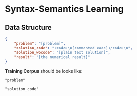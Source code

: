 # Syntax-Semantics Learning

## Data Structure

```json
{
    "problem": "[problem]",
    "solution_code": "<code>\n[commented code]</code>\n",
    "solution_wocode": "[plain text solution]",
    "result": "[the numerical result]"
}
```

**Training Corpus** should be looks like:

```
"problem"

"solution_code"
```